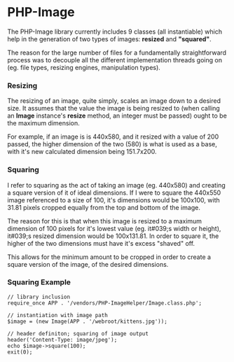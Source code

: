 PHP-Image
===
The PHP-Image library currently includes 9 classes (all instantiable) which help
in the generation of two types of images: **resized** and
**&quot;squared&quot;**.

The reason for the large number of files for a fundamentally straightforward
process was to decouple all the different implementation threads going on (eg.
file types, resizing engines, manipulation types).

### Resizing
The resizing of an image, quite simply, scales an image down to a desired size.
It assumes that the value the image is being resized to (when calling an
**Image** instance&#039;s **resize** method, an integer must be passed) ought to
be the maximum dimension.

For example, if an image is is 440x580, and it resized with a value of 200
passed, the higher dimension of the two (580) is what is used as a base, with
it&#039;s new calculated dimension being 151.7x200.

### Squaring
I refer to squaring as the act of taking an image (eg. 440x580) and creating a
square version of it of ideal dimensions. If I were to square the 440x550 image
referenced to a size of 100, it&#039;s dimensions would be 100x100, with
31.81 pixels cropped equally from the top and bottom of the image.

The reason for this is that when this image is resized to a maximum dimension of
100 pixels for it&#039;s lowest value (eg. it#039;s width or height), it#039;s
resized dimension would be 100x131.81. In order to square it, the higher of the
two dimensions must have it&#039;s excess &quot;shaved&quot; off.

This allows for the minimum amount to be cropped in order to create a square
version of the image, of the desired dimensions.

### Squaring Example

    // library inclusion
    require_once APP . '/vendors/PHP-ImageHelper/Image.class.php';
    
    // instantiation with image path
    $image = (new Image(APP . '/webroot/kittens.jpg'));
    
    // header definiton; squaring of image output
    header('Content-Type: image/jpeg');
    echo $image->square(100);
    exit(0);
